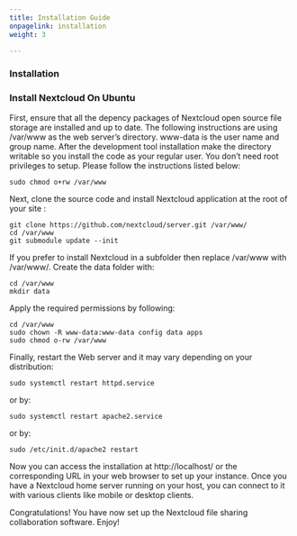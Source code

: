 ```yaml
---
title: Installation Guide
onpagelink: installation
weight: 3

---
```


### **Installation**

### Install Nextcloud On Ubuntu

First, ensure that all the depency packages of Nextcloud open source file storage are installed and up to date. The following instructions are using /var/www as the web server’s directory. www-data is the user name and group name. After the development tool installation make the directory writable so you install the code as your regular user. You don’t need root privileges to setup. Please follow the instructions listed below:

    sudo chmod o+rw /var/www

Next, clone the source code and install Nextcloud application at the root of your site :

    git clone https://github.com/nextcloud/server.git /var/www/
    cd /var/www
    git submodule update --init

If you prefer to install Nextcloud in a subfolder then replace /var/www with /var/www/<folder>. Create the data folder with:

    cd /var/www
    mkdir data

Apply the required permissions by following:

    cd /var/www
    sudo chown -R www-data:www-data config data apps
    sudo chmod o-rw /var/www

Finally, restart the Web server and it may vary depending on your distribution:

    sudo systemctl restart httpd.service

or by:

    sudo systemctl restart apache2.service

or by:

    sudo /etc/init.d/apache2 restart

Now you can access the installation at http://localhost/ or the corresponding URL in your web browser to set up your instance. Once you have a Nextcloud home server running on your host, you can connect to it with various clients like mobile or desktop clients.

Congratulations! You have now set up the Nextcloud file sharing collaboration software. Enjoy!
